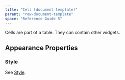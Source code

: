 ```yaml
---
title: "Cell (document template)"
parent: "row-document-template"
space: "Reference Guide 5"
---
```



Cells are part of a table. They can contain other widgets.

## Appearance Properties

### Style

See [Style](style).
